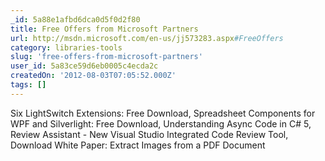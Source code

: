```yaml
---
_id: 5a88e1afbd6dca0d5f0d2f80
title: Free Offers from Microsoft Partners
url: http://msdn.microsoft.com/en-us/jj573283.aspx#FreeOffers
category: libraries-tools
slug: 'free-offers-from-microsoft-partners'
user_id: 5a83ce59d6eb0005c4ecda2c
createdOn: '2012-08-03T07:05:52.000Z'
tags: []
---
```


Six LightSwitch Extensions: Free Download, Spreadsheet Components for WPF and Silverlight: Free Download, Understanding Async Code in C# 5, Review Assistant - New Visual Studio Integrated Code Review Tool, Download White Paper: Extract Images from a PDF Document
